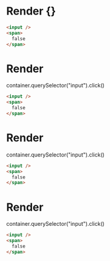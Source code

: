 # Render {}
```html
<input />
<span>
  false
</span>
```


# Render 
container.querySelector("input").click()

```html
<input />
<span>
  false
</span>
```


# Render 
container.querySelector("input").click()

```html
<input />
<span>
  false
</span>
```


# Render 
container.querySelector("input").click()

```html
<input />
<span>
  false
</span>
```